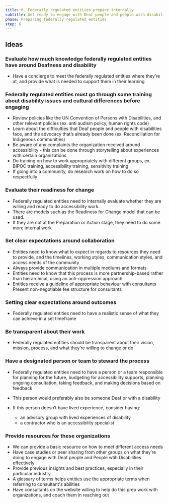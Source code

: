 ```yaml
---
title: 6. Federally regulated entities prepare internally
subtitle: Get ready to engage with Deaf people and people with disabilities.
phase: Preparing federally regulated entities
step: 6
---
```

## Ideas

### Evaluate how much knowledge federally regulated entities have around Deafness and disability

* Have a concierge to meet the federally regulated entities where they’re at, and provide what is needed to support them in their learning

### Federally regulated entities must go through some training about disability issues and cultural differences before engaging

* Review policies like the UN Convention of Persons with Disabilities, and other relevant policies (ex. anti audism policy, human rights code)
* Learn about the difficulties that Deaf people and people with disabilities face, and the advocacy that’s already been done (ex. Reconciliation for Indigenous communities)
* Be aware of any complaints the organization received  around accessibility - this can be done through storytelling about experiences with certain organizations
* Do training on how to work appropriately with different groups, ex. BIPOC training, accessibility training, sensitivity training
* If going into a community, do research work on how to do so respectfully

### Evaluate their readiness for change

* Federally regulated entities need to internally evaluate whether they are willing and ready to do accessibility work.
* There are models such as the Readiness for Change model that can be used.
* If they are not at the Preparation or Action stage, they need to do some more internal work

### Set clear expectations around collaboration

* Entities need to know what to expect in regards to resources they need to provide, and the timelines, working styles, communication styles,  and access needs of the community
* Always provide communication in multiple mediums and formats
* Entities need to know that this process is more partnership-based rather than hierarchical, using an anti-oppression approach
* Entities receive a guideline of appropriate behaviour with consultants
  Present non-negotiable fee structure for consultants 

### Setting clear expectations around outcomes

* Federally regulated entities need to have a realistic sense of what they can achieve in a set timeframe

### Be transparent about their work

* Federally regulated entities should be transparent about their vision, mission, process, and what they’re willing to change or do

### Have a designated person or team to steward the process

* Federally regulated entities need to have a person or a team responsible for planning for the future, budgeting for accessibility supports, planning ongoing consultation, taking feedback, and making decisions based on feedback
* This person would preferably also be someone Deaf or with a disability
* If this person doesn’t have lived experience, consider having:

  * an advisory group with lived experiences of disability 
  * a contractor who is an accessibility specialist

### Provide resources for these organizations

* We can provide a basic resource on how to meet different access needs
* Have case studies or peer sharing from other groups on what they’re doing to engage with Deaf people and People wtih Disabilities effectively
* Provide previous insights and best practices, especially in their particular industry
* A glossary of terms helps entities use the appropriate terms when referring to consultant's abilities
* Have consultants on the website willing to help do this prep work with organizations, and coach them in reaching out